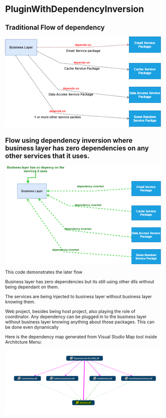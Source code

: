 # PluginWithDependencyInversion




## Traditional Flow of dependency

![TraditionalDependencyFlow](https://github.com/AdilAta/PluginWithDependencyInversion/blob/main/Images/TraditionalDependencyFlow.drawio.png)



## Flow using dependency inversion where business layer has zero dependencies on any other services that it uses.

![PluginWithDependencyInversion](https://github.com/AdilAta/PluginWithDependencyInversion/blob/main/Images/PluginWithDependencyInversion.drawio.png)

This code demonstrates the later flow

Business layer has zero dependencies but its still using other dlls without being dependant on them.

The services are being injected to business layer without business layer knowing them.

Web project, besides being host project, also playing the role of coordinator. Any dependency can be plugged in to the business layer without business layer knowing anything about those packages. This can be done even dynamically


Here is the dependency map generated from Visual Studio Map tool inside Architcture Menu:

![DependencyMapGeneratedFromVisualStudio](https://github.com/AdilAta/PluginWithDependencyInversion/blob/main/Images/MapGeneratedFromVisualStudio.PNG)

